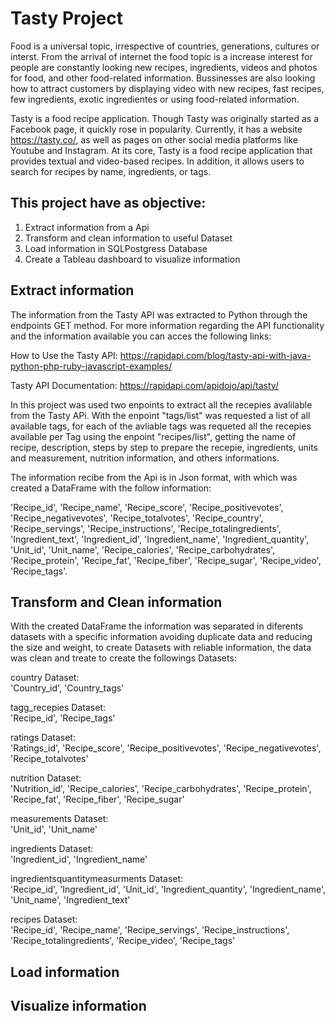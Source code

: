 # Tasty Project 

Food is a universal topic, irrespective of countries, generations, cultures or interst. From the arrival of internet the food topic is a increase interest for people are constantly looking new recipes, ingredients, videos and photos for food, and other food-related information. Bussinesses are also looking how to attract customers by displaying video with new recipes, fast recipes, few ingredients, exotic ingredientes or using food-related information. 

Tasty is a food recipe application. Though Tasty was originally started as a Facebook page, it quickly rose in popularity. Currently, it has a website https://tasty.co/, as well as pages on other social media platforms like Youtube and Instagram. At its core, Tasty is a food recipe application that provides textual and video-based recipes. In addition, it allows users to search for recipes by name, ingredients, or tags.


## This project have as objective: 
1. Extract information from a Api  
2. Transform and clean information to useful Dataset      
3. Load information in SQLPostgress Database   
4. Create a Tableau dashboard to visualize information


## Extract information

The information from the Tasty API was extracted to Python through the endpoints GET method. For more information regarding the API functionality and the information available you can acces the following links: 

How to Use the Tasty API: https://rapidapi.com/blog/tasty-api-with-java-python-php-ruby-javascript-examples/

Tasty API Documentation: https://rapidapi.com/apidojo/api/tasty/

In this project was used two enpoints to extract all the recepies avalilable from the Tasty APi. With the enpoint "tags/list" was requested a list of all available tags, for each of the avliable tags was requeted all the recepies available per Tag using the enpoint "recipes/list", getting the name of recipe, description, steps by step to prepare the recepie, ingredients, units and measurement, nutrition information, and others informations. 

The information recibe from the Api is in Json format, with which was created a DataFrame with the follow information:

'Recipe_id', 
'Recipe_name', 
'Recipe_score', 
'Recipe_positivevotes', 
'Recipe_negativevotes', 
'Recipe_totalvotes', 
'Recipe_country', 
'Recipe_servings', 
'Recipe_instructions', 
'Recipe_totalingredients', 
'Ingredient_text', 
'Ingredient_id', 
'Ingredient_name', 
'Ingredient_quantity', 
'Unit_id', 
'Unit_name', 
'Recipe_calories', 
'Recipe_carbohydrates', 
'Recipe_protein', 
'Recipe_fat', 
'Recipe_fiber', 
'Recipe_sugar', 
'Recipe_video', 
'Recipe_tags'.


## Transform and Clean information 

With the created DataFrame the information was separated in diferents datasets with a specific information avoiding duplicate data and reducing the size and weight, to create Datasets with reliable information, the data was clean and treate to create the followings Datasets: 

country Dataset:  
'Country_id',
'Country_tags'	


tagg_recepies Dataset:  
'Recipe_id', 
'Recipe_tags'

ratings Dataset:  
'Ratings_id', 
'Recipe_score', 
'Recipe_positivevotes',
'Recipe_negativevotes',
'Recipe_totalvotes'

nutrition Dataset:  
'Nutrition_id',
'Recipe_calories',
'Recipe_carbohydrates',
'Recipe_protein',
'Recipe_fat',
'Recipe_fiber',
'Recipe_sugar'

measurements Dataset:  
'Unit_id',
'Unit_name'	

ingredients Dataset:  
'Ingredient_id',
'Ingredient_name'

ingredientsquantitymeasurments Dataset:  
'Recipe_id', 
'Ingredient_id', 
'Unit_id', 
'Ingredient_quantity', 
'Ingredient_name', 
'Unit_name', 
'Ingredient_text'

recipes Dataset:  
'Recipe_id', 
'Recipe_name', 
'Recipe_servings', 
'Recipe_instructions', 
'Recipe_totalingredients', 
'Recipe_video', 
'Recipe_tags'

## Load information



## Visualize information


